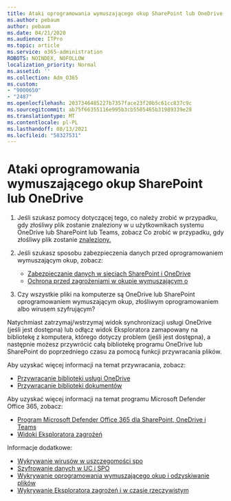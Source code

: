 ```yaml
---
title: Ataki oprogramowania wymuszającego okup SharePoint lub OneDrive
ms.author: pebaum
author: pebaum
ms.date: 04/21/2020
ms.audience: ITPro
ms.topic: article
ms.service: o365-administration
ROBOTS: NOINDEX, NOFOLLOW
localization_priority: Normal
ms.assetid: ''
ms.collection: Adm_O365
ms.custom:
- "9000650"
- "2487"
ms.openlocfilehash: 2037346485227b7357face23f20b5c61cc837c9c
ms.sourcegitcommit: ab75f66355116e995b3cb5505465b31989339e28
ms.translationtype: MT
ms.contentlocale: pl-PL
ms.lasthandoff: 08/13/2021
ms.locfileid: "58327531"
---
```

# <a name="ransomware-attack-in-sharepoint-or-onedrive"></a>Ataki oprogramowania wymuszającego okup SharePoint lub OneDrive

1.  Jeśli szukasz pomocy dotyczącej tego, co należy zrobić w przypadku, gdy złośliwy plik zostanie znaleziony w u użytkownikach systemu OneDrive lub SharePoint lub Teams, zobacz Co zrobić w przypadku, gdy złośliwy plik zostanie [znaleziony.](https://support.office.com/en-ie/article/what-to-do-when-a-malicious-file-is-found-in-sharepoint-online-onedrive-or-microsoft-teams-01e902ad-a903-4e0f-b093-1e1ac0c37ad2)
2. Jeśli szukasz sposobu zabezpieczenia danych przed oprogramowaniem wymuszającym okup, zobacz:
    - [Zabezpieczanie danych w sieciach SharePoint i OneDrive](https://docs.microsoft.com/sharepoint/safeguarding-your-data) 
    - [Ochrona przed zagrożeniami w okupie wymuszającym o](https://docs.microsoft.com/windows/security/threat-protection/intelligence/ransomware-malware)    

3.  Czy wszystkie pliki na komputerze są OneDrive lub SharePoint oprogramowaniem wymuszającym okup, złośliwym oprogramowaniem albo wirusem szyfrującym? 

Natychmiast zatrzymaj/wstrzymaj widok synchronizacji usługi OneDrive (jeśli jest dostępna) lub odłącz widok Eksploratora zamapowany na bibliotekę z komputera, którego dotyczy problem (jeśli jest dostępna), a następnie możesz przywrócić całą bibliotekę programu OneDrive lub SharePoint do poprzedniego czasu za pomocą funkcji przywracania plików. 

Aby uzyskać więcej informacji na temat przywracania, zobacz:

- [Przywracanie biblioteki usługi OneDrive](https://support.office.com/article/restore-your-onedrive-fa231298-759d-41cf-bcd0-25ac53eb8a150)
- [Przywracanie biblioteki dokumentów](https://support.office.com/article/restore-a-document-library-317791c3-8bd0-4dfd-8254-3ca90883d39a)

Aby uzyskać więcej informacji na temat programu Microsoft Defender Office 365, zobacz:
- [Program Microsoft Defender Office 365 dla SharePoint, OneDrive i Teams](https://docs.microsoft.com/microsoft-365/security/office-365-security/atp-for-spo-odb-and-teams)
- [Widoki Eksploratora zagrożeń](https://docs.microsoft.com/microsoft-365/security/office-365-security/threat-explorer-views)

Informacje dodatkowe:

- [Wykrywanie wirusów w uszczegomości spo](https://docs.microsoft.com/microsoft-365/security/office-365-security/virus-detection-in-spo)</br>
- [Szyfrowanie danych w UC i SPO](https://docs.microsoft.com/microsoft-365/compliance/data-encryption-in-odb-and-spo)</br>
- [Wykrywanie oprogramowania wymuszającego okup i odzyskiwanie plików](https://support.office.com/article/Ransomware-detection-and-recovering-your-files-0d90ec50-6bfd-40f4-acc7-b8c12c73637f)</br>
- [Wykrywanie Eksploratora zagrożeń i w czasie rzeczywistym](https://docs.microsoft.com/microsoft-365/security/office-365-security/threat-explorer-views)